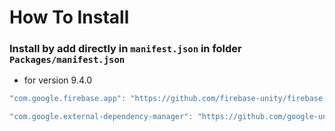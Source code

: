 # How To Install

### Install by add directly in `manifest.json` in folder `Packages/manifest.json`

+ for version 9.4.0
```csharp
"com.google.firebase.app": "https://github.com/firebase-unity/firebase-app.git?path=Assets/_Root#9.4.0",

"com.google.external-dependency-manager": "https://github.com/google-unity/external-dependency-manager.git?path=Assets/_Root#1.2.172",
```
